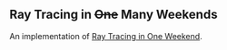 ## Ray Tracing in ~~One~~ Many Weekends

An implementation of [Ray Tracing in One Weekend](https://raytracing.github.io/books/RayTracingInOneWeekend.html).
